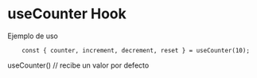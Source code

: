 # useCounter Hook


Ejemplo de uso
```
    const { counter, increment, decrement, reset } = useCounter(10);
```

useCounter() // recibe un valor por defecto